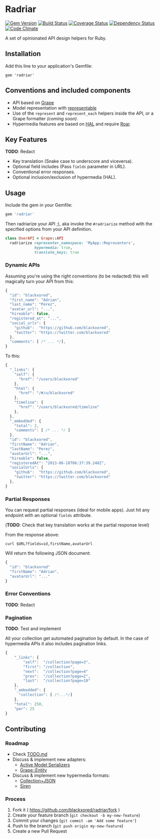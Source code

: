 # Radriar

[![Gem Version](https://badge.fury.io/rb/radriar.png)](http://badge.fury.io/rb/radriar) [![Build Status](https://travis-ci.org/blackxored/radriar.png)](https://travis-ci.org/blackxored/radriar) [![Coverage Status](https://coveralls.io/repos/blackxored/radriar/badge.png?branch=master)](https://coveralls.io/r/blackxored/radriar) [![Dependency Status](https://gemnasium.com/blackxored/radriar.png)](https://gemnasium.com/blackxored/radriar) [![Code Climate](https://codeclimate.com/github/blackxored/radriar.png)](https://codeclimate.com/github/blackxored/radriar)

A set of opinionated API design helpers for Ruby.

## Installation

Add this line to your application's Gemfile:

    gem 'radriar'

## Conventions and included components

* API based on [Grape](https://github.com/intridea/grape)
* Model representation with [representable](https://github.com/apotonick/representable)
* Use of the `represent` and `represent_each` helpers inside the API, or a Grape formatter
  _(coming soon)_.
* Hypermedia features are based on [HAL](http://stateless.co/hal_specification.html) and
require [Roar](https://github.com/apotonick/roar).

## Key Features

__TODO__: Redact

* Key translation (Snake case to underscore and viceversa).
* Optional field includes (Pass `fields` parameter in URL).
* Conventional error responses.
* Optional inclusion/exclusion of hypermedia (HAL).

## Usage

Include the gem in your Gemfile:

```ruby
gem 'radriar'
```

Then radriarize your API ;), aka invoke the `#radriarize` method with the specified
options from your API definition.

``` ruby
class UserAPI < Grape::API
  radriarize representer_namespace: 'MyApp::Representers',
             hypermedia: true,
             translate_keys: true
```

### Dynamic APIs

Assuming you're using the right conventions (to be redacted) this will magically
turn your API from this:

```javascript
{
  "id": "blackxored",
  "first_name": "Adrian",
  "last_name": "Perez",
  "avatar_url": "...",
  "hireable": false,
  "registered_at": "...",
  "social_urls": {
    "github":  "https://github.com/blackxored",
    "twitter": "https://twitter.com/blackxored"
  },
  "comments": [ /* ... */],
}
```

To this:

```javascript
{
  "_links": {
    "self": {
      "href": "/users/blackxored"
    },
    "html": {
      "href": "/#/u/blackxored"
    },
    "timeline": {
      "href": "/users/blackxored/timeline"
    },
  },
  "_embedded": {
    "total": 2,
    "comments": [ /* ... */ ]
  },
  "id": "blackxored",
  "firstName": "Adrian",
  "lastName": "Perez",
  "avatarUrl": "...",
  "hireable": false,
  "registeredAt": "2013-06-18T06:37:39.248Z",
  "socialUrls": {
    "github":  "https://github.com/blackxored",
    "twitter": "https://twitter.com/blackxored"
  },
}
```

### Partial Responses

You can request partial responses (ideal for mobile apps). Just hit any endpoint with an optional `fields` attribute.

(__TODO__: Check that key translation works at the partial response level)

From the response above:

```shell
curl $URL?fields=id,firstName,avatarUrl
```

Will return the following JSON document:

```javascript
{
  "id": "blackxored"
  "firstName": "Adrian",
  "avatarUrl": "..."
}
```

### Error Conventions

__TODO__: Redact

### Pagination

__TODO__: Test and implement

All your collection get automated pagination by default. In the case of hypermedia APIs it also includes pagination links.

```javascript
{
    "_links": {
        "self":  "/collection?page=3",
        "first": "/collection",
        "next":  "/collection?page=4"
        "prev":  "/collection?page=2",
        "last":  "/collection?page=10"
    },
    "_embedded": {
      "collection": [ /*...*/]
    },
    "total": 250,
    "per": 25
}
```

## Contributing

### Roadmap

* Check [TODO.md](https://github.com/blackxored/radriar/blob/master/TODO.md)
* Discuss & implement new adapters:
  - [Active Model Serializers](https://github.com/rails-api/active_model_serializers)
  - [Grape::Entity](https://github.com/intridea/grape-entity)
* Discuss & implement new hypermedia formats:
  - [Collection+JSON](http://amundsen.com/media-types/collection/)
  - [Siren](https://github.com/kevinswiber/siren)

### Process

1. Fork it ( https://github.com/blackxored/radriar/fork )
2. Create your feature branch (`git checkout -b my-new-feature`)
3. Commit your changes (`git commit -am 'Add some feature'`)
4. Push to the branch (`git push origin my-new-feature`)
5. Create a new Pull Request
